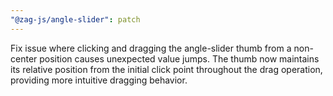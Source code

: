 ```yaml
---
"@zag-js/angle-slider": patch
---
```


Fix issue where clicking and dragging the angle-slider thumb from a non-center position causes unexpected value jumps.
The thumb now maintains its relative position from the initial click point throughout the drag operation, providing more
intuitive dragging behavior.

